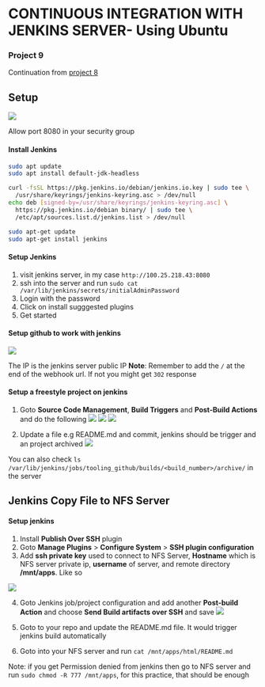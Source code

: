 # CONTINUOUS INTEGRATION WITH JENKINS SERVER- Using Ubuntu

### Project 9

Continuation from [project 8](/p8-apache-load-balancer.md)

## Setup
![](https://soms-public-assets.s3.amazonaws.com/images/p9-servers.png)

Allow port 8080 in your security group

#### Install Jenkins

```bash
sudo apt update
sudo apt install default-jdk-headless

curl -fsSL https://pkg.jenkins.io/debian/jenkins.io.key | sudo tee \
  /usr/share/keyrings/jenkins-keyring.asc > /dev/null
echo deb [signed-by=/usr/share/keyrings/jenkins-keyring.asc] \
  https://pkg.jenkins.io/debian binary/ | sudo tee \
  /etc/apt/sources.list.d/jenkins.list > /dev/null

sudo apt-get update
sudo apt-get install jenkins  
```

#### Setup Jenkins
1. visit jenkins server, in my case `http://100.25.218.43:8080`
2. ssh into the server and run `sudo cat /var/lib/jenkins/secrets/initialAdminPassword`
3. Login with the password
4. Click on install sugggested plugins
5. Get started


#### Setup github to work with jenkins
![](https://soms-public-assets.s3.amazonaws.com/images/p9_github_webhook.png)

The IP is the jenkins server public IP
**Note**: Remember to add the `/` at the end  of the webhook url. If not you might get `302` response

#### Setup a freestyle project on jenkins

1. Goto **Source Code Management**, **Build Triggers** and **Post-Build Actions** and do the following
![](https://soms-public-assets.s3.amazonaws.com/images/p9_configure_jenkins_1.png)
![](https://soms-public-assets.s3.amazonaws.com/images/p9_configure_jenkins_2.png)
![](https://soms-public-assets.s3.amazonaws.com/images/p9_configure_jenkins_3.png)

2. Update a file e.g README.md and commit, jenkins should be trigger and an project archived
![](https://soms-public-assets.s3.amazonaws.com/images/p9_artifacts_1.png)

You can also check `ls /var/lib/jenkins/jobs/tooling_github/builds/<build_number>/archive/` in the server

## Jenkins Copy File to NFS Server

#### Setup jenkins
1. Install **Publish Over SSH** plugin
2. Goto **Manage Plugins** > **Configure System** > **SSH plugin configuration**
3. Add **ssh private key** used to connect to NFS Server, **Hostname** which is NFS server private ip, **username** of server, and remote directory **/mnt/apps**. Like so

![](https://soms-public-assets.s3.amazonaws.com/images/p9-jenkins-server-copy-ssh-config.png)

4. Goto Jenkins job/project configuration and add another **Post-build Action** and choose **Send Build artifacts over SSH** and save
![](https://soms-public-assets.s3.amazonaws.com/images/p9-build-artifact-over-ssh.png)

5. Goto to your repo and update the README.md file. It would trigger jenkins build automatically
6. Goto into your NFS server and run `cat /mnt/apps/html/README.md`

Note: if you get Permission denied from jenkins then go to NFS server and run `sudo chmod -R 777 /mnt/apps`, for this practice, that should be enough